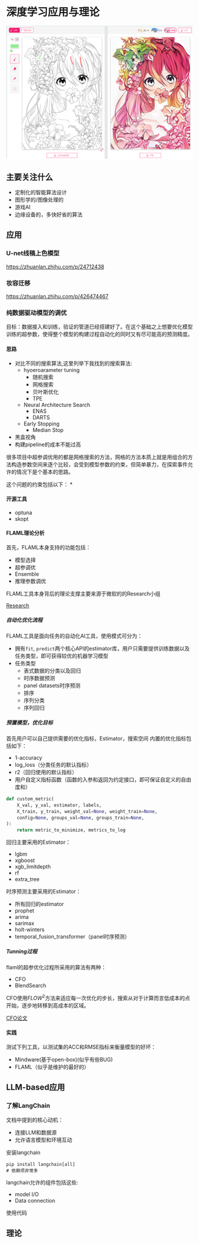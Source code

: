 # 深度学习应用与理论

![image-20220901005058831](.\imgs\image-20220901005058831.png)

## 主要关注什么

* 定制化的智能算法设计
* 图形学的/图像处理的
* 游戏AI
* 边缘设备的，多快好省的算法




## 应用

### U-net线稿上色模型

https://zhuanlan.zhihu.com/p/24712438



### 妆容迁移

https://zhuanlan.zhihu.com/p/426474467

### 纯数据驱动模型的调优
目标：数据接入和训练，验证的管道已经搭建好了。在这个基础之上想要优化模型训练的超参数，使得整个模型的构建过程自动化的同时又有尽可能高的预测精度。



#### 思路
* 对比不同的搜索算法,这里列举下我找到的搜索算法:
    * hyoeroarameter tuning
        * 随机搜索
        * 网格搜索
        * 贝叶斯优化
        * TPE
    * Neural Architecture Search
        * ENAS
        * DARTS
    * Early Stopping
        * Median Stop
* 黑盒视角
* 构建pipeline的成本不能过高

很多项目中超参调优用的都是网格搜索的方法，网格的方法本质上就是用组合的方法构造参数空间来逐个比较，会受到模型参数的约束，但简单暴力，在探索事件允许的情况下是个基本的思路。

这个问题的约束包括以下：
* 

#### 开源工具
* optuna
* skopt

#### FLAML理论分析
首先，FLAML本身支持的功能包括：
* 模型选择
* 超参调优
* Ensemble
* 推理参数调优

FLAML工具本身背后的理论支撑主要来源于微软的的Research小组

[Research](https://microsoft.github.io/FLAML/docs/Research)

##### 自动化优化流程
FLAML工具是面向任务的自动化AI工具，使用模式可分为：
* 拥有`fit`, `predict`两个核心API的estimator库，用户只需要提供训练数据以及任务类型，即可获得较优的机器学习模型
* 任务类型
    * 表式数据的分类以及回归
    * 时序数据预测
    * panel datasets时序预测
    * 排序
    * 序列分类
    * 序列回归

##### 预置模型，优化目标
首先用户可以自己提供需要的优化指标，Estimator，搜索空间
内置的优化指标包括如下：
* 1-accuracy
* log_loss（分类任务的默认指标）
* r2（回归使用的默认指标）
* 用户自定义指标函数（函数的入参和返回为约定接口，即可保证自定义的自由度和）

```python
def custom_metric(
    X_val, y_val, estimator, labels,
    X_train, y_train, weight_val=None, weight_train=None,
    config=None, groups_val=None, groups_train=None,
):
    return metric_to_minimize, metrics_to_log
```
回归主要采用的Estimator：
* lgbm
* xgboost
* xgb_limitdepth
* rf
* extra_tree

时序预测主要采用的Estimator：
* 所有回归的estimator
* prophet
* arima
* sarimax
* holt-winters
* temporal_fusion_transformer（panel时序预测）

##### Tunning过程
flaml的超参优化过程所采用的算法有两种：
* CFO
* BlendSearch

CFO使用$FLOW^2$方法来适应每一次优化的步长，搜索从对于计算而言低成本的点开始，逐步地转移到高成本的区域。

[CFO论文](arxiv.org/abs/2005.01571)


#### 实践
测试下列工具，以测试集的ACC和RMSE指标来衡量模型的好坏：
* Mindware(基于open-box)(似乎有些BUG)
* FLAML（似乎是维护的最好的）



## LLM-based应用

### 了解LangChain
文档中提到的核心动机：
* 连接LLM和数据源
* 允许语言模型和环境互动

安装langchain
```shell
pip install langchain[all]
# 依赖项非常多
```
langchain允许的组件包括这些:
* model I/O
* Data connection

使用代码




## 理论

